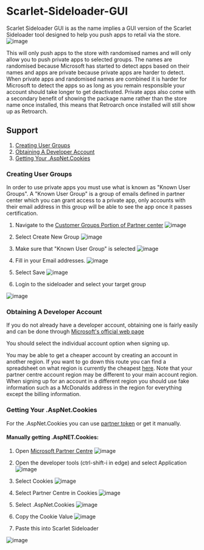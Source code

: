 # Scarlet-Sideloader-GUI
Scarlet Sideloader GUI is as the name implies a GUI version of the Scarlet Sideloader tool designed to help you push apps to retail via the store.
![image](https://user-images.githubusercontent.com/26260613/224582532-e4c0f018-c7e2-480d-a7b9-98b44336e02d.png)

This will only push apps to the store with randomised names and will only allow you to push private apps to selected groups.
The names are randomised because Microsoft has started to detect apps based on their names and apps are private because private apps are harder to detect.
When private apps and randomised names are combined it is harder for Microsoft to detect the apps so as long as you remain responsible your account should take longer to get deactivated. Private apps also come with a secondary benefit of showing the package name rather than the store name once installed, this means that Retroarch once installed will still show up as Retroarch.

## Support
1. [Creating User Groups](#creating-user-groups)
2. [Obtaining A Developer Account](#obtaining-a-developer-account)
3. [Getting Your .AspNet.Cookies](#getting-your-aspnetcookies)


### Creating User Groups
In order to use private apps you must use what is known as "Known User Groups". A "Known User Group" is a group of emails defined in partner center which you can grant access to a private app, only accounts with their email address in this group will be able to see the app once it passes certification.

1. Navigate to the [Customer Groups Portion of Partner center](https://partner.microsoft.com/en-us/dashboard/analytics/customers)
![image](https://user-images.githubusercontent.com/26260613/224698318-fcc9cead-284c-4bad-b137-191668e6d240.png)

2. Select Create New Group
![image](https://user-images.githubusercontent.com/26260613/224698399-16c88b51-2d1a-47fc-917c-b1550bea1497.png)

3. Make sure that "Known User Group" is selected ![image](https://user-images.githubusercontent.com/26260613/224698930-470e53b8-a156-4d5a-a986-5865eae50297.png)

4. Fill in your Email addresses. 
![image](https://user-images.githubusercontent.com/26260613/224699089-32a85909-0efb-4239-b3a3-75aa15ec0c41.png)

5. Select Save
![image](https://user-images.githubusercontent.com/26260613/224699284-4963327c-cb2e-4b12-87a4-96f291d24b3a.png)

6. Login to the sideloader and select your target group

![image](https://user-images.githubusercontent.com/26260613/224699782-d6792e6c-c9c3-42b6-a856-6556ecec33bc.png)



### Obtaining A Developer Account
If you do not already have a developer account, obtaining one is fairly easily and can be done through [Microsoft's official web page](https://partner.microsoft.com/dashboard/registration)

You should select the individual account option when signing up.

You may be able to get a cheaper account by creating an account in another region.
If you want to go down this route you can find a spreadsheet on what region is currently the cheapest [here](https://docs.google.com/spreadsheets/d/1uwcU4AoTbC-8Of3ukC6Mut8_EwvPbrWlL94dbTo2wV4/edit?usp=drivesdk).
Note that your partner centre account region may be different to your main account region.
When signing up for an account in a different region you should use fake information such as a McDonalds address in the region for everything except the billing information.


### Getting Your .AspNet.Cookies

For the .AspNet.Cookies you can use [partner token](https://github.com/Dantes-Dungeon/PartnerToken/tree/054d5e0154d32de86e44ed877f575002d5e90f53) or get it manually.

#### Manually getting .AspNET.Cookies:

1. Open [Microsoft Partner Centre](https://partner.microsoft.com/en-us/dashboard/apps-and-games/overview)
![image](https://user-images.githubusercontent.com/26260613/224584000-67b44326-2675-4266-bd9d-8631c8ef23bd.png)

2. Open the developer tools (ctrl-shift-i in edge) and select Application
![image](https://user-images.githubusercontent.com/26260613/224584093-1a37308c-d023-43a0-98c6-b69bd75f9004.png)

3. Select Cookies 
![image](https://user-images.githubusercontent.com/26260613/224584165-0e6cdfa1-4d88-4cbf-a2eb-2d69982d2e2d.png)

4. Select Partner Centre in Cookies
![image](https://user-images.githubusercontent.com/26260613/224584276-bf7ecf31-5331-49e3-a7b3-115a75039058.png)

5. Select .AspNet.Cookies
![image](https://user-images.githubusercontent.com/26260613/224584356-2c584f74-6b74-4f66-a1d6-7569766d5165.png)

6. Copy the Cookie Value
![image](https://user-images.githubusercontent.com/26260613/224584477-ed1352c2-7d59-449e-bf27-ad3df38eeb68.png)

7. Paste this into Scarlet Sideloader

![image](https://user-images.githubusercontent.com/26260613/224584513-b322ebc2-6bc6-462e-a12e-ffd38b1b7ce7.png)


